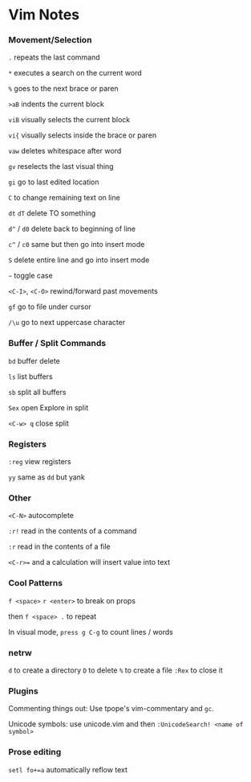 # Vim Notes

### Movement/Selection

`.` repeats the last command

`*` executes a search on the current word

`%` goes to the next brace or paren

`>aB` indents the current block

`viB` visually selects the current block

`vi{` visually selects inside the brace or paren

`vaw` deletes whitespace after word

`gv` reselects the last visual thing

`gi` go to last edited location

`C` to change remaining text on line

`dt` `dT` delete TO something

`d^` / `d0` delete back to beginning of line

 `c^` / `c0` same but then go into insert mode

 `S` delete entire line and go into insert mode

`~` toggle case

`<C-I>`, `<C-O>` rewind/forward past movements

`gf` go to file under cursor

`/\u` go to next uppercase character

### Buffer / Split Commands

`bd` buffer delete

`ls` list buffers

`sb` split all buffers

`Sex` open Explore in split

`<C-w> q` close split

### Registers

`:reg` view registers

`yy` same as `dd` but yank

### Other

`<C-N>` autocomplete

`:r!` read in the contents of a command

`:r` read in the contents of a file

`<C-r>=` and a calculation will insert value into text

### Cool Patterns

`f <space>` `r <enter>` to break on props

then `f <space> .` to repeat

In visual mode, `press g C-g` to count lines / words

### netrw

`d` to create a directory
`D` to delete
`%` to create a file
`:Rex` to close it


### Plugins

Commenting things out: Use tpope's vim-commentary and `gc`.

Unicode symbols: use unicode.vim and then `:UnicodeSearch! <name of symbol>`



### Prose editing

`setl fo+=a` automatically reflow text

